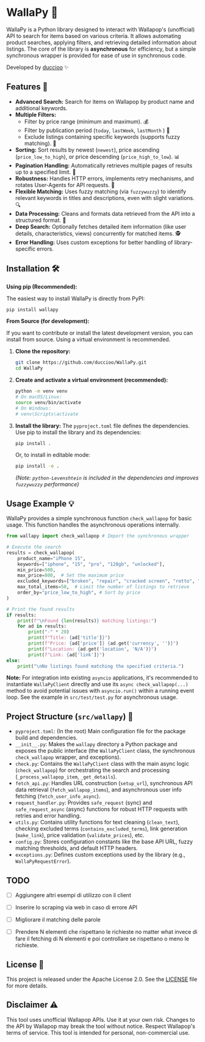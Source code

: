 # WallaPy 🐍

WallaPy is a Python library designed to interact with Wallapop's (unofficial) API to search for items based on various criteria. It allows automating product searches, applying filters, and retrieving detailed information about listings. The core of the library is **asynchronous** for efficiency, but a simple synchronous wrapper is provided for ease of use in synchronous code.

Developed by [duccioo](https://github.com/duccioo) ✨

## Features 🚀

*   **Advanced Search:** Search for items on Wallapop by product name and additional keywords.
*   **Multiple Filters:**
    *   Filter by price range (minimum and maximum). 💰
    *   Filter by publication period (`today`, `lastWeek`, `lastMonth` ) 📅
    *   Exclude listings containing specific keywords (supports fuzzy matching). 🚫
*   **Sorting:** Sort results by newest (`newest`), price ascending (`price_low_to_high`), or price descending (`price_high_to_low`). 📊
*   **Pagination Handling:** Automatically retrieves multiple pages of results up to a specified limit. 📄
*   **Robustness:** Handles HTTP errors, implements retry mechanisms, and rotates User-Agents for API requests. 💪
*   **Flexible Matching:** Uses fuzzy matching (via `fuzzywuzzy`) to identify relevant keywords in titles and descriptions, even with slight variations. 🔍
*   **Data Processing:** Cleans and formats data retrieved from the API into a structured format. 🧹
*   **Deep Search:** Optionally fetches detailed item information (like user details, characteristics, views) concurrently for matched items. 🕵️
*   **Error Handling:** Uses custom exceptions for better handling of library-specific errors.

## Installation 🛠️

**Using pip (Recommended):**

The easiest way to install WallaPy is directly from PyPI:

```bash
pip install wallapy
```

**From Source (for development):**

If you want to contribute or install the latest development version, you can install from source. Using a virtual environment is recommended.

1.  **Clone the repository:**
    ```bash
    git clone https://github.com/duccioo/WallaPy.git
    cd WallaPy
    ```
2.  **Create and activate a virtual environment (recommended):**
    ```bash
    python -m venv venv
    # On macOS/Linux:
    source venv/bin/activate
    # On Windows:
    # venv\Scripts\activate
    ```
3.  **Install the library:**
    The `pyproject.toml` file defines the dependencies. Use pip to install the library and its dependencies:
    ```bash
    pip install .
    ```
    Or, to install in editable mode:
    ```bash
    pip install -e .
    ```
    *(Note: `python-Levenshtein` is included in the dependencies and improves `fuzzywuzzy` performance)*

## Usage Example 💡

WallaPy provides a simple synchronous function `check_wallapop` for basic usage. This function handles the asynchronous operations internally.

```python
from wallapy import check_wallapop # Import the synchronous wrapper

# Execute the search
results = check_wallapop(
    product_name="iPhone 15",
    keywords=["iphone", "15", "pro", "128gb", "unlocked"],
    min_price=500,
    max_price=800,  # Set the maximum price
    excluded_keywords=["broken", "repair", "cracked screen", "rotto", "riparare"],
    max_total_items=50,  # Limit the number of listings to retrieve
    order_by="price_low_to_high", # Sort by price
)

# Print the found results
if results:
    print(f"\nFound {len(results)} matching listings:")
    for ad in results:
        print("-" * 20)
        print(f"Title: {ad['title']}")
        print(f"Price: {ad['price']} {ad.get('currency', '')}")
        print(f"Location: {ad.get('location', 'N/A')}")
        print(f"Link: {ad['link']}")
else:
    print("\nNo listings found matching the specified criteria.")
```

**Note:** For integration into existing `asyncio` applications, it's recommended to instantiate `WallaPyClient` directly and use its `async check_wallapop(...)` method to avoid potential issues with `asyncio.run()` within a running event loop. See the example in `src/test/test.py` for asynchronous usage.

## Project Structure (`src/wallapy`) 📁

*   `pyproject.toml`: (In the root) Main configuration file for the package build and dependencies.
*   `__init__.py`: Makes the `wallapy` directory a Python package and exposes the public interface (the `WallaPyClient` class, the synchronous `check_wallapop` wrapper, and exceptions).
*   `check.py`: Contains the `WallaPyClient` class with the main async logic (`check_wallapop`) for orchestrating the search and processing (`_process_wallapop_item`, `_get_details`).
*   `fetch_api.py`: Handles URL construction (`setup_url`), synchronous API data retrieval (`fetch_wallapop_items`), and asynchronous user info fetching (`fetch_user_info_async`).
*   `request_handler.py`: Provides `safe_request` (sync) and `safe_request_async` (async) functions for robust HTTP requests with retries and error handling.
*   `utils.py`: Contains utility functions for text cleaning (`clean_text`), checking excluded terms (`contains_excluded_terms`), link generation (`make_link`), price validation (`validate_prices`), etc.
*   `config.py`: Stores configuration constants like the base API URL, fuzzy matching thresholds, and default HTTP headers.
*   `exceptions.py`: Defines custom exceptions used by the library (e.g., `WallaPyRequestError`).

## TODO
- [ ] Aggiungere altri esempi di utilizzo con il client
- [ ] Inserire lo scraping via web in caso di errore API
- [ ] Migliorare il matching delle parole
- [ ] Prendere N elementi che rispettano le richieste no matter what invece di fare il fetching di N elementi e poi controllare se rispettano o meno le richieste.


## License 📜

This project is released under the Apache License 2.0. See the [LICENSE](LICENSE) file for more details.

## Disclaimer ⚠️

This tool uses unofficial Wallapop APIs. Use it at your own risk. Changes to the API by Wallapop may break the tool without notice. Respect Wallapop's terms of service. This tool is intended for personal, non-commercial use.
